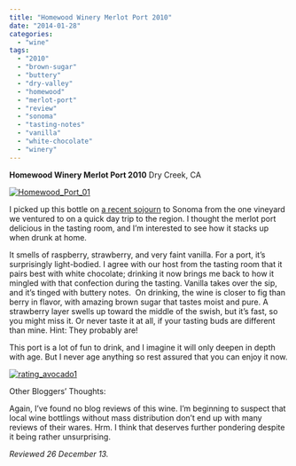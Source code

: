 ```yaml
---
title: "Homewood Winery Merlot Port 2010"
date: "2014-01-28"
categories:
  - "wine"
tags:
  - "2010"
  - "brown-sugar"
  - "buttery"
  - "dry-valley"
  - "homewood"
  - "merlot-port"
  - "review"
  - "sonoma"
  - "tasting-notes"
  - "vanilla"
  - "white-chocolate"
  - "winery"
---
```


**Homewood Winery Merlot Port 2010** Dry Creek, CA

[![Homewood_Port_01](http://s3.amazonaws.com/thegourmez-wpmedia/2013/12/Homewood_Port_01-415x500.jpg)](http://www.thegourmez.com/2014/01/homewood-winery-merlot-port-2010/homewood_port_01/)

I picked up this bottle on [a recent sojourn](http://www.thegourmez.com/?p=7813) to Sonoma from the one vineyard we ventured to on a quick day trip to the region. I thought the merlot port delicious in the tasting room, and I’m interested to see how it stacks up when drunk at home.

It smells of raspberry, strawberry, and very faint vanilla. For a port, it’s surprisingly light-bodied. I agree with our host from the tasting room that it pairs best with white chocolate; drinking it now brings me back to how it mingled with that confection during the tasting. Vanilla takes over the sip, and it’s tinged with buttery notes.  On drinking, the wine is closer to fig than berry in flavor, with amazing brown sugar that tastes moist and pure. A strawberry layer swells up toward the middle of the swish, but it’s fast, so you might miss it. Or never taste it at all, if your tasting buds are different than mine. Hint: They probably are!

This port is a lot of fun to drink, and I imagine it will only deepen in depth with age. But I never age anything so rest assured that you can enjoy it now.

[![rating_avocado1](http://s3.amazonaws.com/thegourmez-wpmedia/2009/02/rating_avocado1.gif)](http://www.thegourmez.com/2009/02/restaurant-review-nanas-durham/rating_avocado1/)

Other Bloggers’ Thoughts:

Again, I’ve found no blog reviews of this wine. I’m beginning to suspect that local wine bottlings without mass distribution don’t end up with many reviews of their wares. Hrm. I think that deserves further pondering despite it being rather unsurprising.

_Reviewed 26 December 13._
